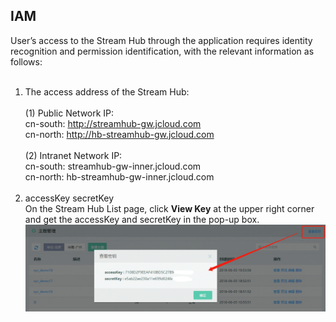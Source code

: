 ## IAM<br>
User’s access to the Stream Hub through the application requires identity recognition and permission identification, with the relevant information as follows: <br><br> 
1. The access address of the Stream Hub: <br><br>
(1)	 Public Network IP: <br>
cn-south: http://streamhub-gw.jcloud.com<br>
cn-north: http://hb-streamhub-gw.jcloud.com<br><br>
(2)	 Intranet Network IP: <br>
cn-south: streamhub-gw-inner.jcloud.com<br>
cn-north: hb-streamhub-gw-inner.jcloud.com<br><br>
2. accessKey secretKey<br>
On the Stream Hub List page, click **View Key** at the upper right corner and get the accessKey and secretKey in the pop-up box. <br>
![ak](https://github.com/jdcloudcom/cn/blob/edit/image/DataBus/db-010.png?raw=true)